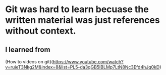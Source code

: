 # Git was hard to learn becuase the written material was just references without context. 

## I learned from 
(How to videos on git)(https://www.youtube.com/watch?v=ruieT3Nkg2M&index=8&list=PL5-da3qGB5IBLMp7LtN8Nc3Efd4hJq0kD)
